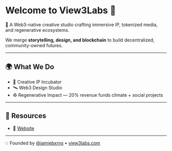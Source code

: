 # Welcome to View3Labs 🌌

🚀 A Web3-native creative studio crafting immersive IP, tokenized media, and regenerative ecosystems.  

We merge **storytelling, design, and blockchain** to build decentralized, community-owned futures.  

---

## 🌍 What We Do
- 🎨 Creative IP Incubator  
- 🛰️ Web3 Design Studio  
- ♻️ Regenerative Impact — 20% revenue funds climate + social projects  

---

## 📄 Resources
- 📖 [Website](https://view3labs.com/links)  
  
---

💡 Founded by [@jamiebxrns](https://github.com/jamiebxrns) • [view3labs.com](https://view3labs.com)
